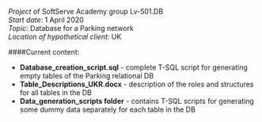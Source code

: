 *Project* of SoftServe Academy group Lv-501.DB <br/>
*Start date:* 1 April 2020 <br/>
*Topic:* Database for a Parking network <br/>
*Location of hypothetical client:* UK <br/>

####Current content:
- **Database_creation_script.sql** - complete T-SQL script for generating empty tables of the Parking relational DB
- **Table_Descriptions_UKR.docx** - description of the roles and structures for all tables in the DB
- **Data_generation_scripts folder** - contains T-SQL scripts for generating some dummy data separately for each table in the DB